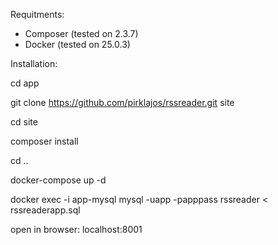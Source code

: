 Requitments:

- Composer (tested on 2.3.7)
- Docker (tested on 25.0.3)


Installation:

cd app

git clone https://github.com/pirklajos/rssreader.git site

cd site

composer install

cd ..

docker-compose up -d

docker exec -i app-mysql mysql -uapp -papppass rssreader < rssreaderapp.sql

open in browser: 
    localhost:8001
